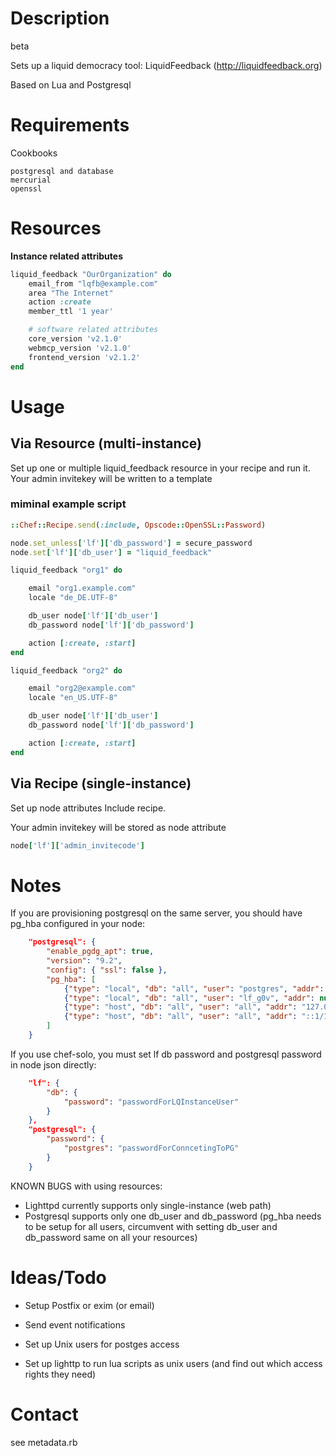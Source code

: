 # Description
beta

Sets up a liquid democracy tool: LiquidFeedback  (http://liquidfeedback.org)

Based on Lua and Postgresql

# Requirements
Cookbooks
```
postgresql and database
mercurial
openssl
```

# Resources

**Instance related attributes**
```ruby
liquid_feedback "OurOrganization" do
    email_from "lqfb@example.com"
    area "The Internet"
    action :create
    member_ttl '1 year'

    # software related attributes
    core_version 'v2.1.0'
    webmcp_version 'v2.1.0'
    frontend_version 'v2.1.2'
end
```

# Usage

## Via Resource (multi-instance)
Set up one or multiple liquid_feedback resource in your recipe and run it.
Your admin invitekey will be written to a template

### miminal example script
```ruby
::Chef::Recipe.send(:include, Opscode::OpenSSL::Password)

node.set_unless['lf']['db_password'] = secure_password
node.set['lf']['db_user'] = "liquid_feedback"

liquid_feedback "org1" do

    email "org1.example.com"
    locale "de_DE.UTF-8"

    db_user node['lf']['db_user']
    db_password node['lf']['db_password']

    action [:create, :start]
end

liquid_feedback "org2" do

    email "org2@example.com"
    locale "en_US.UTF-8"

    db_user node['lf']['db_user']
    db_password node['lf']['db_password']

    action [:create, :start]
end
```


## Via Recipe (single-instance)

Set up node attributes
Include recipe.

Your admin invitekey will be stored as node attribute
```ruby
node['lf']['admin_invitecode']
```

# Notes

If you are provisioning postgresql on the same server, you should have pg_hba configured in your node:

```json
    "postgresql": {
        "enable_pgdg_apt": true,
        "version": "9.2",
        "config": { "ssl": false },
        "pg_hba": [
            {"type": "local", "db": "all", "user": "postgres", "addr": null, "method": "ident"},
            {"type": "local", "db": "all", "user": "lf_g0v", "addr": null, "method": "password"},
            {"type": "host", "db": "all", "user": "all", "addr": "127.0.0.1/32", "method": "md5"},
            {"type": "host", "db": "all", "user": "all", "addr": "::1/128", "method": "md5"}
        ]
    }
```

If you use chef-solo, you must set lf db password and postgresql password in
node json directly:

```json
    "lf": {
        "db": {
            "password": "passwordForLQInstanceUser"
        }
    },
    "postgresql": {
        "password": {
            "postgres": "passwordForConncetingToPG"
        }
    }
```

KNOWN BUGS with using resources:
- Lighttpd currently supports only single-instance (web path)
- Postgresql supports only one db_user and db_password (pg_hba needs to be setup for all users, circumvent with setting db_user and db_password same on all your resources)

# Ideas/Todo
- Setup Postfix or exim (or email)
- Send event notifications

- Set up Unix users for postges access
- Set up lighttp to run lua scripts as unix users (and find out which access rights they need)

# Contact
see metadata.rb
